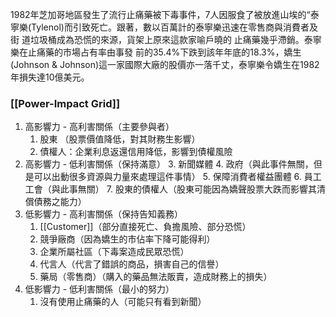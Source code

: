 1982年芝加哥地區發生了流行止痛藥被下毒事件，7人因服食了被放進山埃的“泰寧樂(Tylenol)而引致死亡。跟著，數以百萬計的泰寧樂迅速在零售商與消費者及街 道垃圾桶成為恐慌的來源，貨架上原來這款家喻戶曉的 止痛藥幾乎滯銷。泰寧樂在止痛藥的市場占有率由事發 前的35.4%下跌到該年年底的18.3%，嬌生(Johnson & Johnson)這一家國際大廠的股價亦一落千丈，泰寧樂令嬌生在1982年損失達10億美元。
### [[Power-Impact Grid]]

1. 高影響力 - 高利害關係（主要參與者）
	1. 股東 （股票價值降低，對其財務生影響）
	2. 債權人：企業利息返還信用降低，影響到債權風險
2. 高影響力 - 低利害關係（保持滿意）
	3. 新聞媒體
	4. 政府（與此事件無關，但是可以出動很多資源與力量來處理這件事情）
	5. 保障消費者權益團體
	6. 員工工會（與此事無關）
	7. 股東的債權人（股東可能因為嬌聲股票大跌而影響其清償債務之能力）
3. 低影響力 - 高利害關係（保持告知義務）
	1. [[Customer]]（部分直接死亡、負擔風險、部分恐慌）
	2. 競爭廠商（因為嬌生的市佔率下降可能得利）
	3. 企業所屬社區（下毒案造成民眾恐慌）
	4. 代言人（代言了錯誤的商品，損害自己的信譽）
	5. 藥局（零售商）（購入的藥品無法販賣，造成財務上的損失）
4. 低影響力 - 低利害關係（最小的努力）
	1. 沒有使用止痛藥的人（可能只有看到新聞）
